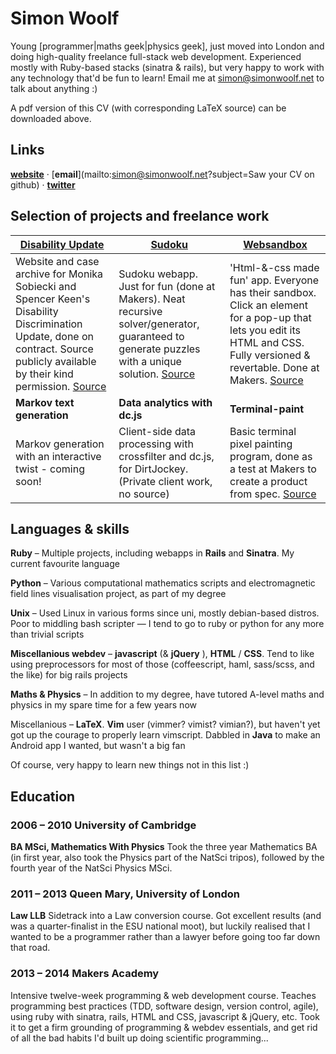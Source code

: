 # Simon Woolf

Young [programmer|maths geek|physics geek], just moved into London and doing high-quality freelance full-stack web development. Experienced mostly with Ruby-based stacks (sinatra & rails), but very happy to work with any technology that'd be fun to learn! Email me at simon@simonwoolf.net to talk about anything :)

A pdf version of this CV (with corresponding LaTeX source) can be downloaded above.

## Links

[**website**](http://simonwoolf.net) &middot;
[**email**](mailto:simon@simonwoolf.net?subject=Saw your CV on github) &middot;
[**twitter**](https://twitter.com/SEMW)

## Selection of projects and freelance work

| [Disability Update](http://websandbox.herokuapp.com/) | [Sudoku](http://sudoku.simonwoolf.net/) | [Websandbox](http://websandbox.herokuapp.com/) |
|---|---|---|
| Website and case archive for Monika Sobiecki and Spencer Keen's Disability Discrimination Update, done on contract. Source publicly available by their kind permission. [Source](https://github.com/SimonWoolf/disability-discrimination-update) | Sudoku webapp. Just for fun (done at Makers). Neat recursive solver/generator, guaranteed to generate puzzles with a unique solution. [Source](https://github.com/SimonWoolf/sudoku) | 'Html-&-css made fun' app. Everyone has their sandbox. Click an element for a pop-up that lets you edit its HTML and CSS. Fully versioned & revertable. Done at Makers. [Source](https://github.com/SimonWoolf/websandbox) |
| **Markov text generation** | **Data analytics with dc.js** | **Terminal-paint** |
| Markov generation with an interactive twist - coming soon! | Client-side data processing with crossfilter and dc.js, for DirtJockey. (Private client work, no source)| Basic terminal pixel painting program, done as a test at Makers to create a product from spec. [Source](https://github.com/SimonWoolf/test6) |

## Languages & skills

**Ruby** &ndash; Multiple projects, including webapps in **Rails** and **Sinatra**. My current favourite language

**Python** &ndash; Various computational mathematics scripts and electromagnetic field lines visualisation project, as part of my degree

**Unix** &ndash; Used Linux in various forms since uni, mostly debian-based distros. Poor to middling bash scripter &mdash; I tend to go to ruby or python for any more than trivial scripts

**Miscellanious webdev** &ndash; **javascript** (& **jQuery** ), **HTML** / **CSS**. Tend to like using preprocessors for most of those (coffeescript, haml, sass/scss, and the like) for big rails projects

**Maths & Physics** &ndash; In addition to my degree, have tutored A-level maths and physics in my spare time for a few years now

Miscellanious &ndash; **LaTeX**. **Vim** user (vimmer? vimist? vimian?), but haven't yet got up the courage to properly learn vimscript. Dabbled in **Java** to make an Android app I wanted, but wasn't a big fan

Of course, very happy to learn new things not in this list :)

## Education

### 2006 – 2010 University of Cambridge
**BA MSci, Mathematics With Physics** Took the three year Mathematics BA (in first year, also took the Physics part of the NatSci tripos), followed by the fourth year of the NatSci Physics MSci.

### 2011 – 2013 Queen Mary, University of London
**Law LLB** Sidetrack into a Law conversion course. Got excellent results (and was a quarter-finalist in the ESU national moot), but luckily realised that I wanted to be a programmer rather than a lawyer before going too far down that road.

### 2013 – 2014 Makers Academy
Intensive twelve-week programming & web development course. Teaches programming best practices (TDD, software design, version control, agile), using ruby with sinatra, rails, HTML and CSS, javascript & jQuery, etc. Took it to get a firm grounding of programming & webdev essentials, and get rid of all the bad habits I'd built up doing scientific programming...

